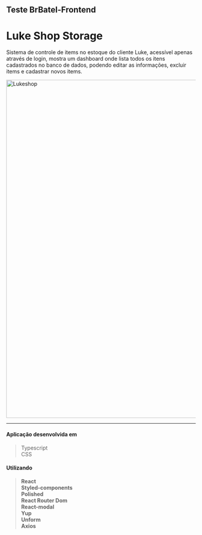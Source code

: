 ## Teste BrBatel-Frontend

# Luke Shop Storage

Sistema de controle de items no estoque do cliente Luke, acessível  apenas através de login, mostra um dashboard onde lista todos os itens cadastrados no banco de dados, podendo editar as informações, excluir items e cadastrar novos items.


<img src="https://raw.githubusercontent.com/isaacviannadev/BrBatel-Frontend/main/src/assets/lukeshop.gif" width=900px alt="Lukeshop">

---

#### Aplicação desenvolvida em

>Typescript <br>
>CSS <br>

#### Utilizando

> **React** <br>
> **Styled-components** <br>
> **Polished** <br>
> **React Router Dom** <br>
> **React-modal** <br>
> **Yup** <br>
> **Unform** <br>
> **Axios** <br>

